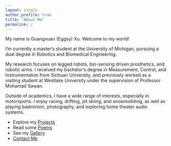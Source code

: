```yaml
---
layout: single
author_profile: true
title: "About Me"
permalink: /
---
```




My name is Guangxuan (Eggsy) Xu. Welcome to my world! 

I’m currently a master’s student at the University of Michigan, pursuing a dual degree in Robotics and Biomedical Engineering. 

My research focuses on legged robots, bio-sensing driven prosthetics, and robotic arms. I received my bachelor’s degree in Measurement, Control, and Instrumentation from Sichuan University, and previously worked as a visiting student at Westlake University under the supervision of Professor Mohamad Sawan.

Outside of academics, I have a wide range of interests, especially in motorsports. I enjoy racing, drifting, jet skiing, and snowmobiling, as well as playing badminton, photography, and exploring home theater audio systems.



- Explore my [Projects](/projects/)
- Read some [Poems](/poems/)
- See my [Gallery](/gallery/)
- [Contact Me](/contact/)






